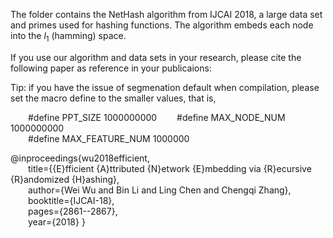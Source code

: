 The folder contains the NetHash algorithm from IJCAI 2018, a large data set and primes used for hashing functions.
The algorithm embeds each node into the $l_1$ (hamming) space. 

If you use our algorithm and data sets in your research, please cite the following paper as reference in your publicaions:

Tip: if you have the issue of segmenation default when compilation, please set the macro define to the smaller values, that is,

&emsp;&emsp;#define PPT_SIZE 1000000000
&emsp;&emsp;#define MAX_NODE_NUM 1000000000  
&emsp;&emsp;#define MAX_FEATURE_NUM 1000000    

@inproceedings{wu2018efficient,  
&emsp;&emsp;title={{E}fficient {A}ttributed {N}etwork {E}mbedding via {R}ecursive {R}andomized {H}ashing},  
&emsp;&emsp;author={Wei Wu and Bin Li and Ling Chen and Chengqi Zhang},  
&emsp;&emsp;booktitle={IJCAI-18},           
&emsp;&emsp;pages={2861--2867},  
&emsp;&emsp;year={2018}
}

